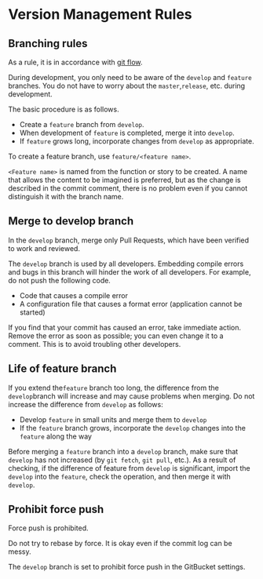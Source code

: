 # Version Management Rules

## Branching rules

As a rule, it is in accordance with [git flow](https://nvie.com/posts/a-successful-git-branching-model/).

During development, you only need to be aware of the `develop` and `feature` branches.
You do not have to worry about the `master`,`release`, etc. during development.

The basic procedure is as follows.
- Create a `feature` branch from `develop`.
- When development of `feature` is completed, merge it into `develop`.
- If `feature` grows long, incorporate changes from `develop` as appropriate.

To create a feature branch, use `feature/<feature name>`.

`<Feature name>` is named from the function or story to be created.
A name that allows the content to be imagined is preferred, but as the change is described in the commit comment, there is no problem even if you cannot distinguish it with the branch name.


## Merge to develop branch

In the `develop` branch, merge only Pull Requests, which have been verified to work and reviewed.

The `develop`  branch is used by all developers. Embedding compile errors and bugs in this branch will hinder the work of all developers. 
For example, do not push the following code.

- Code that causes a compile error
- A configuration file that causes a format error (application cannot be started)

If you find that your commit has caused an error, take immediate action.
Remove the error as soon as possible; you can even change it to a comment. 
This is to avoid troubling other developers.


## Life of feature branch

If you extend the`feature` branch too long, the difference from the `develop`branch will increase and may cause problems when merging.
Do not increase the difference from `develop` as follows:

- Develop `feature` in small units and merge them to `develop`
- If the `feature` branch grows, incorporate the `develop` changes into the `feature` along the way

Before merging a `feature` branch into a `develop` branch, make sure that `develop` has not increased (by `git fetch`, `git pull`, etc.).
As a result of checking, if the difference of feature from `develop` is significant, import the `develop` into the `feature`, check the operation, and then merge it with `develop`.


## Prohibit force push

Force push is prohibited.

Do not try to rebase by force. It is okay even if the commit log can be messy.

The `develop` branch is set to prohibit force push in the GitBucket settings.
